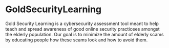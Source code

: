 # GoldSecurityLearning
  Gold Security Learning is a cybersecurity assessment tool meant to
  help teach and spread awareness of good online security practicees
  amongst the elderly population. 
  Our goal is to minimize the amount of elderly scams by educating people
  how these scams look and how to avoid them.
